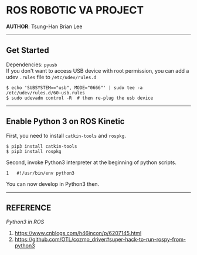 # ROS ROBOTIC VA PROJECT
__AUTHOR__: Tsung-Han Brian Lee

---
## Get Started
Dependencies: `pyusb` <br />
If you don't want to access USB device with root permission, you can add a udev `.rules` file to `/etc/udev/rules.d`
```
$ echo 'SUBSYSTEM=="usb", MODE="0666"' | sudo tee -a /etc/udev/rules.d/60-usb.rules
$ sudo udevadm control -R  # then re-plug the usb device
```
---
## Enable Python 3 on ROS Kinetic
First, you need to install `catkin-tools` and `rospkg`.
```
$ pip3 install catkin-tools
$ pip3 install rospkg
```
Second, invoke Python3 interpreter at the beginning of python scripts.
```
1   #!/usr/bin/env python3
```
You can now develop in Python3 then.

---


## REFERENCE
_Python3 in ROS_
1. https://www.cnblogs.com/h46incon/p/6207145.html
2. https://github.com/OTL/cozmo_driver#super-hack-to-run-rospy-from-python3
